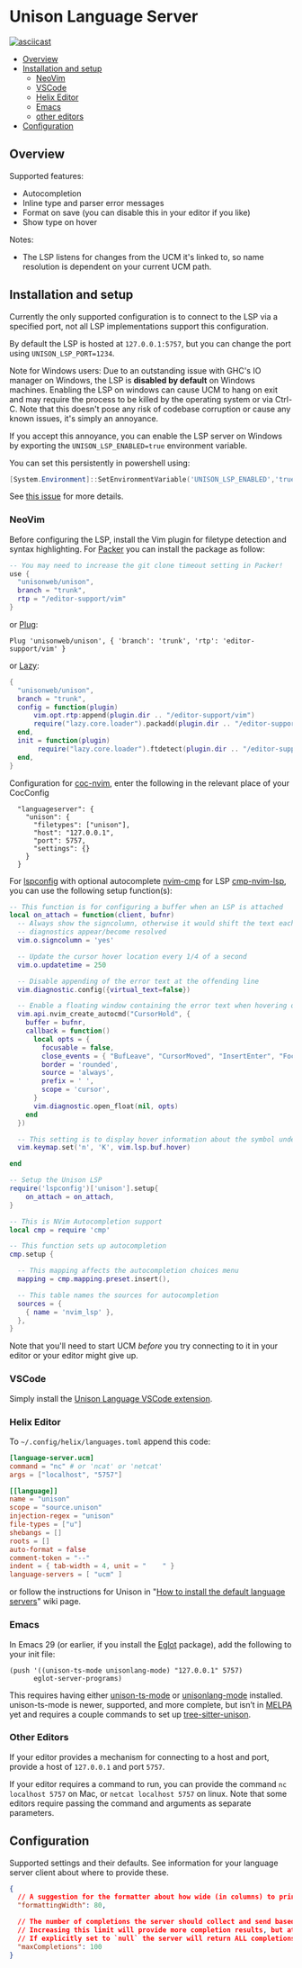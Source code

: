 # Unison Language Server

[![asciicast](https://asciinema.org/a/Kwa7NscffA3R8KCHxq1OavRm0.svg)](https://asciinema.org/a/Kwa7NscffA3R8KCHxq1OavRm0)

* [Overview](#overview)
* [Installation and setup](#installation-and-setup)
  * [NeoVim](#neovim)
  * [VSCode](#vscode)
  * [Helix Editor](#helix-editor)
  * [Emacs](#emacs)
  * [other editors](#other-editors)
* [Configuration](#configuration)

## Overview

Supported features:

* Autocompletion
* Inline type and parser error messages
* Format on save (you can disable this in your editor if you like)
* Show type on hover

Notes:

* The LSP listens for changes from the UCM it's linked to, so name resolution is dependent on your current UCM path.

## Installation and setup

Currently the only supported configuration is to connect to the LSP via a specified port, not all LSP implementations support this configuration.

By default the LSP is hosted at `127.0.0.1:5757`, but you can change the port using `UNISON_LSP_PORT=1234`.

Note for Windows users: Due to an outstanding issue with GHC's IO manager on Windows, the LSP is **disabled by default** on Windows machines.
Enabling the LSP on windows can cause UCM to hang on exit and may require the process to be killed by the operating system or via Ctrl-C.
Note that this doesn't pose any risk of codebase corruption or cause any known issues, it's simply an annoyance.

If you accept this annoyance, you can enable the LSP server on Windows by exporting the `UNISON_LSP_ENABLED=true` environment variable.

You can set this persistently in powershell using:

```powershell
[System.Environment]::SetEnvironmentVariable('UNISON_LSP_ENABLED','true')
```

See [this issue](https://github.com/unisonweb/unison/issues/3487) for more details.

### NeoVim

Before configuring the LSP, install the Vim plugin for filetype detection and syntax highlighting.
For [Packer](https://github.com/wbthomason/packer.nvim) you can install the package as follow:

```lua
-- You may need to increase the git clone timeout setting in Packer!
use {
  "unisonweb/unison",
  branch = "trunk",
  rtp = "/editor-support/vim"
}
```

or [Plug](https://github.com/junegunn/vim-plug):

```vim
Plug 'unisonweb/unison', { 'branch': 'trunk', 'rtp': 'editor-support/vim' }
```

or [Lazy](https://github.com/folke/lazy.nvim/):

```lua
{
  "unisonweb/unison",
  branch = "trunk",
  config = function(plugin)
      vim.opt.rtp:append(plugin.dir .. "/editor-support/vim")
      require("lazy.core.loader").packadd(plugin.dir .. "/editor-support/vim")
  end,
  init = function(plugin)
       require("lazy.core.loader").ftdetect(plugin.dir .. "/editor-support/vim")
  end,
}
```

Configuration for [coc-nvim](https://github.com/neoclide/coc.nvim), enter the following in the relevant place of your CocConfig

```
  "languageserver": {
    "unison": {
      "filetypes": ["unison"],
      "host": "127.0.0.1",
      "port": 5757,
      "settings": {}
    }
  }
```

For [lspconfig](https://github.com/neovim/nvim-lspconfig) with optional autocomplete [nvim-cmp](https://github.com/hrsh7th/nvim-cmp) for LSP
[cmp-nvim-lsp](https://github.com/hrsh7th/cmp-nvim-lsp), you can use the following setup function(s):

```lua
-- This function is for configuring a buffer when an LSP is attached
local on_attach = function(client, bufnr)
  -- Always show the signcolumn, otherwise it would shift the text each time
  -- diagnostics appear/become resolved
  vim.o.signcolumn = 'yes'

  -- Update the cursor hover location every 1/4 of a second
  vim.o.updatetime = 250

  -- Disable appending of the error text at the offending line
  vim.diagnostic.config({virtual_text=false})

  -- Enable a floating window containing the error text when hovering over an error
  vim.api.nvim_create_autocmd("CursorHold", {
    buffer = bufnr,
    callback = function()
      local opts = {
        focusable = false,
        close_events = { "BufLeave", "CursorMoved", "InsertEnter", "FocusLost" },
        border = 'rounded',
        source = 'always',
        prefix = ' ',
        scope = 'cursor',
      }
      vim.diagnostic.open_float(nil, opts)
    end
  })

  -- This setting is to display hover information about the symbol under the cursor
  vim.keymap.set('n', 'K', vim.lsp.buf.hover)

end

-- Setup the Unison LSP
require('lspconfig')['unison'].setup{
    on_attach = on_attach,
}
```

```lua
-- This is NVim Autocompletion support
local cmp = require 'cmp'

-- This function sets up autocompletion
cmp.setup {

  -- This mapping affects the autocompletion choices menu
  mapping = cmp.mapping.preset.insert(),

  -- This table names the sources for autocompletion
  sources = {
    { name = 'nvim_lsp' },
  },
}

```

Note that you'll need to start UCM _before_ you try connecting to it in your editor or your editor might give up.

### VSCode

Simply install the [Unison Language VSCode extension](https://marketplace.visualstudio.com/items?itemName=unison-lang.unison).

### Helix Editor

To `~/.config/helix/languages.toml` append this code:

```toml
[language-server.ucm]
command = "nc" # or 'ncat' or 'netcat'
args = ["localhost", "5757"]

[[language]]
name = "unison"
scope = "source.unison"
injection-regex = "unison"
file-types = ["u"]
shebangs = []
roots = []
auto-format = false
comment-token = "--"
indent = { tab-width = 4, unit = "    " }
language-servers = [ "ucm" ]

```

or follow the instructions for Unison in "[How to install the default language servers](https://github.com/helix-editor/helix/wiki/How-to-install-the-default-language-servers#unison)" wiki page.

### Emacs

In Emacs 29 (or earlier, if you install the [Eglot](https://elpa.gnu.org/packages/eglot.html) package), add the following to your init file:

```elisp
(push '((unison-ts-mode unisonlang-mode) "127.0.0.1" 5757)
      eglot-server-programs)
```

This requires having either [unison-ts-mode](https://github.com/fmguerreiro/unison-ts-mode) or [unisonlang-mode](https://melpa.org/#/unisonlang-mode) installed. unison-ts-mode is newer, supported, and more complete, but isn’t in [MELPA](https://melpa.org/) yet and requires a couple commands to set up [tree-sitter-unison](https://github.com/kylegoetz/tree-sitter-unison).

### Other Editors

If your editor provides a mechanism for connecting to a host and port, provide a host of `127.0.0.1` and port `5757`.

If your editor requires a command to run, you can provide the command `nc localhost 5757` on Mac, or `netcat localhost 5757` on linux.
Note that some editors require passing the command and arguments as separate parameters.

## Configuration

Supported settings and their defaults. See information for your language server client about where to provide these.

```json
{
  // A suggestion for the formatter about how wide (in columns) to print definitions.
  "formattingWidth": 80,

  // The number of completions the server should collect and send based on a single query.
  // Increasing this limit will provide more completion results, but at the cost of being slower to respond.
  // If explicitly set to `null` the server will return ALL completions available.
  "maxCompletions": 100
}
```
